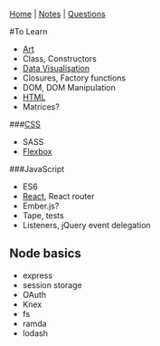 [Home](README.md) | [Notes](notes.md) | [Questions](questions.md)

#To Learn
- [Art](art.md)
- Class, Constructors
- [Data Visualisation](dataVisualisation.md)
- Closures, Factory functions
- DOM, DOM Manipulation
- [HTML](HTML/HTML.md)
- Matrices?

###[CSS](CSS/CSS.md)
- SASS
- [Flexbox](CSS/flexbox.md)

###JavaScript
- ES6
- [React](react/react.md), React router
- Ember.js?
- Tape, tests
- Listeners, jQuery event delegation

## Node basics
- express
- session storage
- OAuth
- Knex
- fs
- ramda
- lodash
